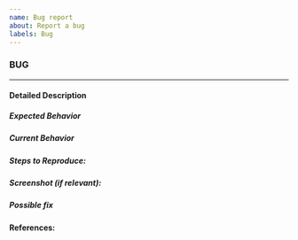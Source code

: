 ```yaml
---
name: Bug report
about: Report a bug
labels: Bug
---
```

### BUG
---------------------------------------------
#### Detailed Description


##### Expected Behavior


##### Current Behavior


##### Steps to Reproduce:


##### Screenshot (if relevant):
<!-- Delete this header if not relevant -->

##### Possible fix
<!-- Delete this header if not relevant -->

#### References:
<!-- This can be an email or a meeting, please include the date -->

